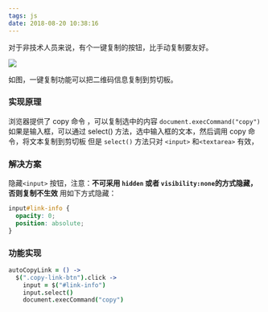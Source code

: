 ```yaml
---
tags: js
date: 2018-08-20 10:38:16
---
```


对于非技术人员来说，有个一键复制的按钮，比手动复制要友好。

![](http://ogbkru1bq.bkt.clouddn.com/选区_150.png)

如图，一键复制功能可以把二维码信息复制到剪切板。

### 实现原理

浏览器提供了 copy 命令 ，可以复制选中的内容
`document.execCommand("copy")`
如果是输入框，可以通过 select() 方法，选中输入框的文本，然后调用 copy 命令，将文本复制到剪切板
但是 `select()` 方法只对 `<input>` 和`<textarea>` 有效，

### 解决方案

隐藏`<input>` 按钮，注意：**不可采用 `hidden` 或者 `visibility:none`的方式隐藏，否则复制不生效**
用如下方式隐藏：

```css
input#link-info {
  opacity: 0;
  position: absolute;
}
```

### 功能实现

```coffee
autoCopyLink = () ->
  $(".copy-link-btn").click ->
    input = $("#link-info")
    input.select()
    document.execCommand("copy")
```
